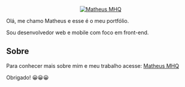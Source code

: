<p  align="center">
<a href="https://matheusmhq.com.br/">
		<img  src="https://matheusmhq.com.br/img/logos/logo-desktop.png"  alt="Matheus MHQ"  title="Matheus MHQ" />
	</a>
</p>

Olá, me chamo Matheus e esse é o meu portfólio.

Sou desenvolvedor web e mobile com foco em front-end.

## Sobre

Para conhecer mais sobre mim e meu trabalho acesse: [Matheus MHQ](https://matheusmhq.com.br)

Obrigado! 😀😀😀
